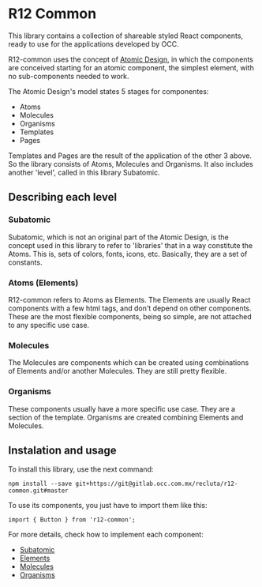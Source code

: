 # R12 Common
This library contains a collection of shareable styled React components, ready to use for the applications developed by OCC.

R12-common uses the concept of [Atomic Design](http://atomicdesign.bradfrost.com/chapter-2/), in which the components are conceived starting for an atomic component, the simplest element, with no sub-components needed to work.

The Atomic Design's model states 5 stages for componentes:

- Atoms
- Molecules
- Organisms
- Templates
- Pages

Templates and Pages are the result of the application of the other 3 above. So the library consists of Atoms, Molecules and Organisms. It also includes another 'level', called in this library Subatomic.

## Describing each level
### Subatomic
Subatomic, which is not an original part of the Atomic Design, is the concept used in this library to refer to 'libraries' that in a way constitute the Atoms. This is, sets of colors, fonts, icons, etc. Basically, they are a set of constants.

### Atoms (Elements)
R12-common refers to Atoms as Elements. The Elements are usually React components with a few html tags, and don't depend on other components. These are the most flexible components, being so simple, are not attached to any specific use case.

### Molecules
The Molecules are components which can be created using combinations of Elements and/or another Molecules. They are still pretty flexible.

### Organisms
These components usually have a more specific use case. They are a section of the template. Organisms are created combining Elements and Molecules.

## Instalation and usage
To install this library, use the next command:
```
npm install --save git+https://git@gitlab.occ.com.mx/recluta/r12-common.git#master
```
To use its components, you just have to import them like this:
```
import { Button } from 'r12-common';
```
For more details, check how to implement each component:

- [Subatomic]()
- [Elements]()
- [Molecules]()
- [Organisms]()